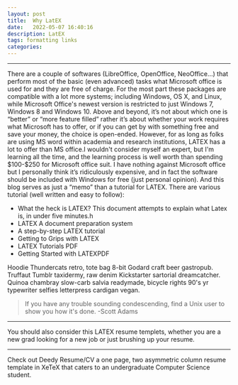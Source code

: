```yaml
---
layout: post
title:  Why LatEX
date:   2022-05-07 16:40:16
description: LatEX
tags: formatting links
categories: 
---
```

<hr>
There are a couple of softwares (LibreOffice, OpenOffice, NeoOffice…) that perform most of the basic (even advanced) tasks what Microsoft office is used for and they are free of charge. For the most part these packages are compatible with a lot more systems; including Windows, OS X, and Linux, while Microsoft Office's newest version is restricted to just Windows 7, Windows 8 and Windows 10. Above and beyond, it’s not about which one is “better” or “more feature filled” rather it’s about whether your work requires what Microsoft has to offer, or if you can get by with something free and save your money, the choice is open-ended. However, for as long as folks are using MS word within academia and research institutions, LATEX has a lot to offer than MS office.I wouldn't consider myself an expert, but I'm learning all the time, and the learning process is well worth than spending $100-$250 for Microsoft office suit. I have nothing against Microsoft office but I personally think it’s ridiculously expensive, and in fact the software should be included with Windows for free (just personal opinion). And this blog serves as just a “memo” than a tutorial for LATEX. There are various tutorial (well written and easy to follow):

<ul>
    <li>What the heck is LATEX? This document attempts to explain what Latex is, in under five minutes.h</li>
    <li>LATEX A document preparation system</li>
    <li>A step-by-step LATEX tutorial</li>
    <li>Getting to Grips with LATEX</li>
    <li>LATEX Tutorials PDF</li>
    <li>Getting Started with LATEXPDF</li>
</ul>

Hoodie Thundercats retro, tote bag 8-bit Godard craft beer gastropub. Truffaut Tumblr taxidermy, raw denim Kickstarter sartorial dreamcatcher. Quinoa chambray slow-carb salvia readymade, bicycle rights 90's yr typewriter selfies letterpress cardigan vegan.


<blockquote>
If you have any trouble sounding condescending, find a Unix user to show you how it's done.
	-Scott Adams
</blockquote>

<hr>
You should also consider this LATEX resume templets, whether you are a new grad looking for a new job or just brushing up your resume.

<hr>
Check out Deedy Resume/CV a one page, two asymmetric column resume template in XeTeX that caters to an undergraduate Computer Science student.

